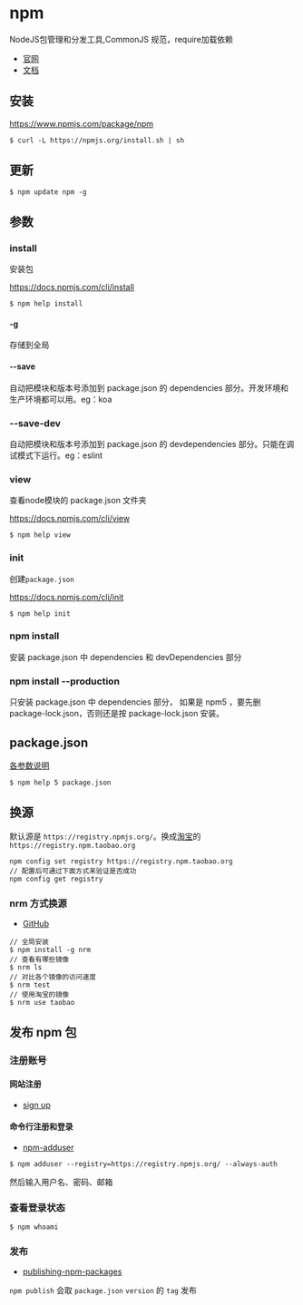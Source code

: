 # npm

NodeJS包管理和分发工具,CommonJS 规范，require加载依赖

* [官网](https://www.npmjs.com/)
* [文档](https://docs.npmjs.com/)

## 安装

<https://www.npmjs.com/package/npm>

```shell
$ curl -L https://npmjs.org/install.sh | sh
```

## 更新

```shell
$ npm update npm -g
```

## 参数

### install

安装包

<https://docs.npmjs.com/cli/install>

```
$ npm help install
```

#### -g

存储到全局

#### --save

自动把模块和版本号添加到 package.json 的 dependencies 部分。开发环境和生产环境都可以用。eg：koa

### --save-dev

自动把模块和版本号添加到 package.json 的 devdependencies 部分。只能在调试模式下运行。eg：eslint

### view

查看node模块的 package.json 文件夹

<https://docs.npmjs.com/cli/view>

```
$ npm help view
```

### init

创建`package.json`

<https://docs.npmjs.com/cli/init>

```
$ npm help init
```

### npm install

安装 package.json 中 dependencies 和 devDependencies 部分

### npm install --production

只安装 package.json 中 dependencies 部分， 如果是 npm5 ，要先删 package-lock.json，否则还是按 package-lock.json 安装。

## package.json

[各参数说明](https://docs.npmjs.com/getting-started/using-a-package.json)

```shell
$ npm help 5 package.json
```

## 换源

默认源是 `https://registry.npmjs.org/`。换成[淘宝](http://npm.taobao.org/)的 `https://registry.npm.taobao.org`
```
npm config set registry https://registry.npm.taobao.org
// 配置后可通过下面方式来验证是否成功
npm config get registry
```

### nrm 方式换源

* [GitHub](https://github.com/Pana/nrm)

```
// 全局安装
$ npm install -g nrm
// 查看有哪些镜像
$ nrm ls
// 对比各个镜像的访问速度
$ nrm test
// 使用淘宝的镜像
$ nrm use taobao
```

## 发布 npm 包

### 注册账号

#### 网站注册

* [sign up](https://www.npmjs.com/signup)

#### 命令行注册和登录

* [npm-adduser](https://docs.npmjs.com/cli/adduser)

```
$ npm adduser --registry=https://registry.npmjs.org/ --always-auth
```

然后输入用户名、密码、邮箱

### 查看登录状态

```
$ npm whoami
```

### 发布

* [publishing-npm-packages](https://docs.npmjs.com/getting-started/publishing-npm-packages)

`npm publish` 会取 `package.json` `version` 的 `tag` 发布
